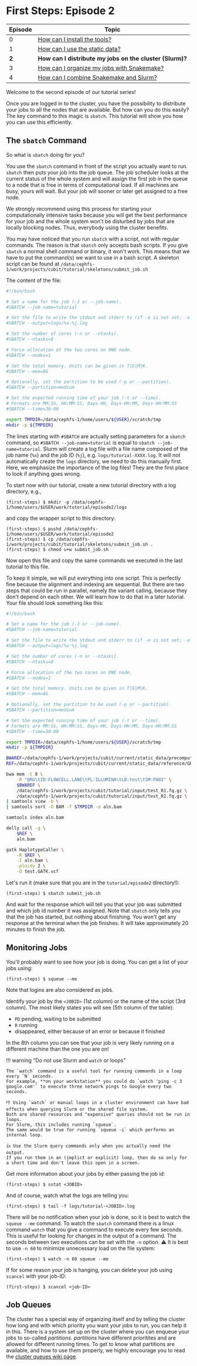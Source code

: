# First Steps: Episode 2

|Episode|Topic|
|---|---|
| 0 | [How can I install the tools?](episode-0.md) |
| 1 | [How can I use the static data?](episode-1.md) |
| **2** | **How can I distribute my jobs on the cluster (Slurm)?** |
| 3 | [How can I organize my jobs with Snakemake?](episode-3.md) |
| 4 | [How can I combine Snakemake and Slurm?](episode-4.md) |

Welcome to the second episode of our tutorial series!

Once you are logged in to the cluster, you have the possibility to distribute your jobs to all the nodes that are available.
But how can you do this easily?
The key command to this magic is `sbatch`.
This tutorial will show you how you can use this efficiently.

## The `sbatch` Command

So what is `sbatch` doing for you?

You use the `sbatch` command in front of the script you actually want to run.
`sbatch` then puts your job into the job queue.
The job scheduler looks at the current status of the whole system and will assign the first job in the queue to a node that is free in terms of computational load.
If all machines are busy, yours will wait.
But your job will sooner or later get assigned to a free node.

We strongly recommend using this process for starting your computationally intensive tasks because you will get the best performance for your job and the
whole system won't be disturbed by jobs that are locally blocking nodes.
Thus, everybody using the cluster benefits.

You may have noticed that you run `sbatch` with a script, not with regular commands.
The reason is that `sbatch` only accepts bash scripts.
If you give `sbatch` a normal shell command or binary, it won't work.
This means that we have to put the command(s) we want to use in a bash script.
A skeleton script can be found at `/data/cephfs-1/work/projects/cubit/tutorial/skeletons/submit_job.sh`

The content of the file:

```bash
#!/bin/bash

# Set a name for the job (-J or --job-name).
#SBATCH --job-name=tutorial

# Set the file to write the stdout and stderr to (if -e is not set; -o or --output).
#SBATCH --output=logs/%x-%j.log

# Set the number of cores (-n or --ntasks).
#SBATCH --ntasks=8

# Force allocation of the two cores on ONE node.
#SBATCH --nodes=1

# Set the total memory. Units can be given in T|G|M|K.
#SBATCH --mem=8G

# Optionally, set the partition to be used (-p or --partition).
#SBATCH --partition=medium

# Set the expected running time of your job (-t or --time).
# Formats are MM:SS, HH:MM:SS, Days-HH, Days-HH:MM, Days-HH:MM:SS
#SBATCH --time=30:00

export TMPDIR=/data/cephfs-1/home/users/${USER}/scratch/tmp
mkdir -p ${TMPDIR}
```

The lines starting with `#SBATCH` are actually setting parameters for a `sbatch` command, so `#SBATCH --job-name=tutorial` is equal to `sbatch --job-name=tutorial`.
Slurm will create a log file with a file name composed of the job name (`%x`) and the job ID (`%j`), e.g. `logs/tutorial-XXXX.log`. It will not automatically create the `logs` directory, we need to do this manually first. Here, we emphasize the importance of the log files! They are the first place to look if anything goes wrong.

To start now with our tutorial, create a new tutorial directory with a log directory, e.g.,

```terminal
(first-steps) $ mkdir -p /data/cephfs-1/home/users/$USER/work/tutorial/episode2/logs
```

and copy the wrapper script to this directory:

```terminal
(first-steps) $ pushd /data/cephfs-1/home/users/$USER/work/tutorial/episode2
(first-steps) $ cp /data/cephfs-1/work/projects/cubit/tutorial/skeletons/submit_job.sh .
(first-steps) $ chmod u+w submit_job.sh
```

Now open this file and copy the same commands we executed in the last tutorial to this file.

To keep it simple, we will put everything into one script.
This is perfectly fine because the alignment and indexing are sequential.
But there are two steps that could be run in parallel, namely the variant calling, because they don't depend on each other.
We will learn how to do that in a later tutorial.
Your file should look something like this:

```bash
#!/bin/bash

# Set a name for the job (-J or --job-name).
#SBATCH --job-name=tutorial

# Set the file to write the stdout and stderr to (if -e is not set; -o or --output).
#SBATCH --output=logs/%x-%j.log

# Set the number of cores (-n or --ntasks).
#SBATCH --ntasks=8

# Force allocation of the two cores on ONE node.
#SBATCH --nodes=1

# Set the total memory. Units can be given in T|G|M|K.
#SBATCH --mem=8G

# Optionally, set the partition to be used (-p or --partition).
#SBATCH --partition=medium

# Set the expected running time of your job (-t or --time).
# Formats are MM:SS, HH:MM:SS, Days-HH, Days-HH:MM, Days-HH:MM:SS
#SBATCH --time=30:00

export TMPDIR=/data/cephfs-1/home/users/${USER}/scratch/tmp
mkdir -p ${TMPDIR}

BWAREF=/data/cephfs-1/work/projects/cubit/current/static_data/precomputed/BWA/0.7.17/GRCh37/g1k_phase1/human_g1k_v37.fasta
REF=/data/cephfs-1/work/projects/cubit/current/static_data/reference/GRCh37/g1k_phase1/human_g1k_v37.fasta

bwa mem -t 8 \
    -R "@RG\tID:FLOWCELL.LANE\tPL:ILLUMINA\tLB:test\tSM:PA01" \
    $BWAREF \
    /data/cephfs-1/work/projects/cubit/tutorial/input/test_R1.fq.gz \
    /data/cephfs-1/work/projects/cubit/tutorial/input/test_R2.fq.gz \
| samtools view -b \
| samtools sort -O BAM -T $TMPDIR -o aln.bam

samtools index aln.bam

delly call -g \
    $REF \
    aln.bam

gatk HaplotypeCaller \
    -R $REF \
    -I aln.bam \
    -ploidy 2 \
    -O test.GATK.vcf
```

Let's run it (make sure that you are in the `tutorial/episode2` directory!):

```terminal
(first-steps) $ sbatch submit_job.sh
```

And wait for the response which will tell you that your job was submitted and which job id number it was assigned. Note that `sbatch` only tells you that the job has started, but nothing about finishing. You won't get any response at the terminal when the job finishes. It will take approximately 20 minutes to finish the job.

## Monitoring Jobs

You'll probably want to see how your job is doing. You can get a list of your jobs using:

```terminal
(first-steps) $ squeue --me
```

Note that logins are also considered as jobs.

Identify your job by the `<JOBID>` (1st column) or the name of the script (3rd column).
The most likely states you will see (5th column of the table):

* `PD` pending, waiting to be submitted
* `R` running
* disappeared, either because of an error or because it finished

In the 8th column you can see that your job is very likely running on a different machine than the one you are on!

!!! warning "Do not use Slurm and `watch` or loops"

    The `watch` command is a useful tool for running commands in a loop every `N` seconds.
    For example, **on your workstation** you could do `watch 'ping -c 3 google.com'` to execute three network pings to Google every two seconds.
    
    👎 Using `watch` or manual loops in a cluster environment can have bad effects when querying Slurm or the shared file system.
    Both are shared resources and "expensive" queries should not be run in loops.
    For Slurm, this includes running `squeue`.
    The same would be true for running `squeue -i` which performs an internal loop.
    
    👍 Use the Slurm query commands only when you actually need the output.
    If you run them in an (implict or explicit) loop, then do so only for a short time and don't leave this open in a screen.

Get more information about your jobs by either passing the job id:

```terminal
(first-steps) $ sstat <JOBID>
```

And of course, watch what the logs are telling you:

```terminal
(first-steps) $ tail -f logs/tutorial-<JOBID>.log
```

There will be no notification when your job is done, so it is best to watch the `squeue --me` command.
To watch the `sbatch` command there is a linux command `watch` that you give a command to execute every few seconds.
This is useful for looking for changes in the output of a command. The seconds between two executions can be set with the `-n` option.
:warning: It is best to use `-n 60` to minimize unnecessary load on the file system:

```terminal
(first-steps) $ watch -n 60 squeue --me
```
If for some reason your job is hanging, you can delete your job using `scancel` with your job-ID:
```terminal
(first-steps) $ scancel <job-ID>
```

## Job Queues

The cluster has a special way of organizing itself and by telling the cluster how long and with which priority you want your jobs to run, you can help it in this.
There is a system set up on the cluster where you can enqueue your jobs to so-called *partitions*. *partitions* have different prioritites and are allowed for different running times.
To get to know what partitions are available, and how to use them properly, we highly encourage you to read the [cluster queues wiki page](../overview/job-scheduler.md).


